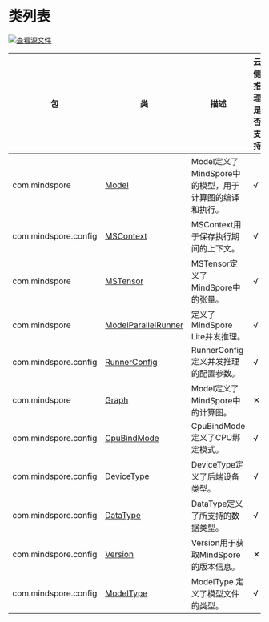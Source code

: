 # 类列表

[![查看源文件](https://mindspore-website.obs.cn-north-4.myhuaweicloud.com/website-images/r2.4.1/resource/_static/logo_source.svg)](https://gitee.com/mindspore/docs/blob/r2.4.1/docs/lite/api/source_zh_cn/api_java/class_list.md)

| 包                        | 类                                                           | 描述                                                         | 云侧推理是否支持 | 端侧推理是否支持 |
| ------------------------- | ------------------------------------------------------------ | ------------------------------------------------------------ |--------|--------|
| com.mindspore        | [Model](https://www.mindspore.cn/lite/api/zh-CN/r2.4.1/api_java/model.html) | Model定义了MindSpore中的模型，用于计算图的编译和执行。 | √      | √      |
| com.mindspore.config | [MSContext](https://www.mindspore.cn/lite/api/zh-CN/r2.4.1/api_java/mscontext.html) | MSContext用于保存执行期间的上下文。                         | √      | √      |
| com.mindspore        | [MSTensor](https://www.mindspore.cn/lite/api/zh-CN/r2.4.1/api_java/mstensor.html) | MSTensor定义了MindSpore中的张量。                       | √      | √      |
| com.mindspore        | [ModelParallelRunner](https://www.mindspore.cn/lite/api/zh-CN/r2.4.1/api_java/model_parallel_runner.html) | 定义了MindSpore Lite并发推理。                       | √      | ✕      |
| com.mindspore.config   | [RunnerConfig](https://www.mindspore.cn/lite/api/zh-CN/r2.4.1/api_java/runner_config.html) | RunnerConfig 定义并发推理的配置参数。                    | √      | ✕      |
| com.mindspore        | [Graph](https://www.mindspore.cn/lite/api/zh-CN/r2.4.1/api_java/graph.html) | Model定义了MindSpore中的计算图。          | ✕      | √      |
| com.mindspore.config | [CpuBindMode](https://gitee.com/mindspore/mindspore/blob/v2.4.1/mindspore/lite/java/src/main/java/com/mindspore/config/CpuBindMode.java) | CpuBindMode定义了CPU绑定模式。                               | √      | √      |
| com.mindspore.config | [DeviceType](https://gitee.com/mindspore/mindspore/blob/v2.4.1/mindspore/lite/java/src/main/java/com/mindspore/config/DeviceType.java) | DeviceType定义了后端设备类型。                               | √      | √      |
| com.mindspore.config  | [DataType](https://gitee.com/mindspore/mindspore/blob/v2.4.1/mindspore/lite/java/src/main/java/com/mindspore/config/DataType.java) | DataType定义了所支持的数据类型。                             | √      | √      |
| com.mindspore.config   | [Version](https://gitee.com/mindspore/mindspore/blob/v2.4.1/mindspore/lite/java/src/main/java/com/mindspore/config/Version.java) | Version用于获取MindSpore的版本信息。                    | ✕      | √      |
| com.mindspore.config   | [ModelType](https://gitee.com/mindspore/mindspore/blob/v2.4.1/mindspore/lite/java/src/main/java/com/mindspore/config/ModelType.java) | ModelType 定义了模型文件的类型。                    | √      | √      |
